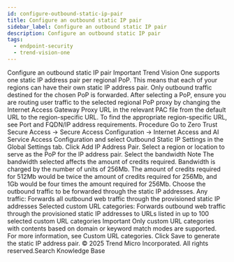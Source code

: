 ```yaml
---
id: configure-outbound-static-ip-pair
title: Configure an outbound static IP pair
sidebar_label: Configure an outbound static IP pair
description: Configure an outbound static IP pair
tags:
  - endpoint-security
  - trend-vision-one
---
```


 Configure an outbound static IP pair Important Trend Vision One supports one static IP address pair per regional PoP. This means that each of your regions can have their own static IP address pair. Only outbound traffic destined for the chosen PoP is forwarded. After selecting a PoP, ensure you are routing user traffic to the selected regional PoP proxy by changing the Internet Access Gateway Proxy URL in the relevant PAC file from the default URL to the region-specific URL. To find the appropriate region-specific URL, see Port and FQDN/IP address requirements. Procedure Go to Zero Trust Secure Access → Secure Access Configuration → Internet Access and AI Service Access Configuration and select Outbound Static IP Settings in the Global Settings tab. Click Add IP Address Pair. Select a region or location to serve as the PoP for the IP address pair. Select the bandwidth Note The bandwidth selected affects the amount of credits required. Bandwidth is charged by the number of units of 256Mb. The amount of credits required for 512Mb would be twice the amount of credits required for 256Mb, and 1Gb would be four times the amount required for 256Mb. Choose the outbound traffic to be forwarded through the static IP addresses. Any traffic: Forwards all outbound web traffic through the provisioned static IP addresses Selected custom URL categories: Forwards outbound web traffic through the provisioned static IP addresses to URLs listed in up to 100 selected custom URL categories Important Only custom URL categories with contents based on domain or keyword match modes are supported. For more information, see Custom URL categories. Click Save to generate the static IP address pair. © 2025 Trend Micro Incorporated. All rights reserved.Search Knowledge Base
